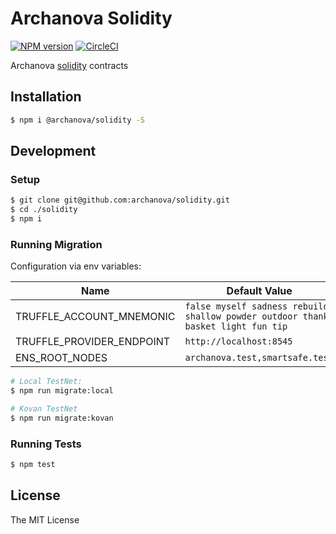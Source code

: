 # Archanova Solidity
[![NPM version][npm-image]][npm-url]
[![CircleCI](https://circleci.com/gh/archanova/solidity.svg?style=svg)](https://circleci.com/gh/archanova/solidity)

Archanova [solidity](http://solidity.readthedocs.io) contracts

## Installation

```bash
$ npm i @archanova/solidity -S
```

## Development

### Setup

```bash
$ git clone git@github.com:archanova/solidity.git
$ cd ./solidity
$ npm i
```

### Running Migration

Configuration via env variables:

| Name 	| Default Value 	|
| --- | ---|
| TRUFFLE_ACCOUNT_MNEMONIC 	| `false myself sadness rebuild shallow powder outdoor thank basket light fun tip` 	|
| TRUFFLE_PROVIDER_ENDPOINT 	| `http://localhost:8545` 	|
| ENS_ROOT_NODES 	| `archanova.test,smartsafe.test` 	|


```bash
# Local TestNet:
$ npm run migrate:local

# Kovan TestNet
$ npm run migrate:kovan
```

### Running Tests

```bash
$ npm test
```

## License

The MIT License

[npm-image]: https://badge.fury.io/js/%40archanova%2Fsolidity.svg
[npm-url]: https://npmjs.org/package/@archanova/solidity
